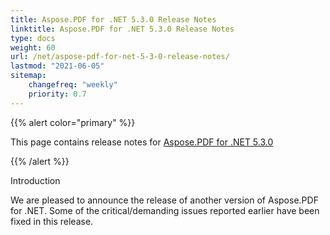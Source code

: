 ```yaml
---
title: Aspose.PDF for .NET 5.3.0 Release Notes
linktitle: Aspose.PDF for .NET 5.3.0 Release Notes
type: docs
weight: 60
url: /net/aspose-pdf-for-net-5-3-0-release-notes/
lastmod: "2021-06-05"
sitemap:
    changefreq: "weekly"
    priority: 0.7
---
```


{{% alert color="primary" %}}

This page contains release notes for [Aspose.PDF for .NET 5.3.0](https://downloads.aspose.com/pdf/net/new-releases/aspose.pdf-for-.net-5.3.0/)

{{% /alert %}}

Introduction

We are pleased to announce the release of another version of Aspose.PDF for .NET. Some of the critical/demanding issues reported earlier have been fixed in this release.
